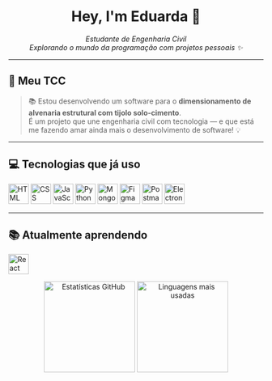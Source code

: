 <h1 align="center">Hey, I'm Eduarda 🌙</h1>

<p align="center">
  <em>Estudante de Engenharia Civil <br/>
  Explorando o mundo da programação com projetos pessoais ✨</em>
</p>

---

## 🧱 Meu TCC

> 📚 Estou desenvolvendo um software para o **dimensionamento de alvenaria estrutural com tijolo solo-cimento**.  
> É um projeto que une engenharia civil com tecnologia — e que está me fazendo amar ainda mais o desenvolvimento de software! 💡

---

## 💻 Tecnologias que já uso

<p align="left">
  <img src="https://cdn.jsdelivr.net/gh/devicons/devicon/icons/html5/html5-original.svg" height="40" alt="HTML" />
  <img src="https://cdn.jsdelivr.net/gh/devicons/devicon/icons/css3/css3-original.svg" height="40" alt="CSS" />
  <img src="https://cdn.jsdelivr.net/gh/devicons/devicon/icons/javascript/javascript-original.svg" height="40" alt="JavaScript" />
  <img src="https://cdn.jsdelivr.net/gh/devicons/devicon/icons/python/python-original.svg" height="40" alt="Python" />
  <img src="https://cdn.jsdelivr.net/gh/devicons/devicon/icons/mongodb/mongodb-original.svg" height="40" alt="MongoDB" />
  <img src="https://cdn.jsdelivr.net/gh/devicons/devicon/icons/figma/figma-original.svg" height="40" alt="Figma" />
  <img src="https://cdn.jsdelivr.net/gh/devicons/devicon/icons/postman/postman-original.svg" height="40" alt="Postman" />
  <img src="https://cdn.jsdelivr.net/gh/devicons/devicon/icons/electron/electron-original.svg" height="40" alt="Electron" />
</p>

---

## 📚 Atualmente aprendendo

<p align="left">
  <img src="https://cdn.jsdelivr.net/gh/devicons/devicon/icons/react/react-original.svg" height="40" alt="React" />
</p>

<p align="center">
  <img src="https://github-readme-stats.vercel.app/api?username=valerioduda&show_icons=true&include_all_commits=true&count_private=true&hide_title=false&hide_rank=false&disable_animations=false&theme=radical&hide_border=true" height="180" alt="Estatísticas GitHub" />
  <img src="https://github-readme-stats.vercel.app/api/top-langs/?username=valerioduda&layout=compact&langs_count=6&card_width=320&theme=radical&hide_border=true" height="180" alt="Linguagens mais usadas" />
</p>